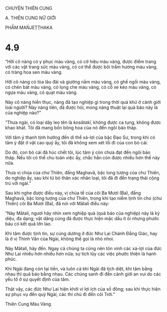 CHUYỆN THIÊN CUNG

A. THIÊN CUNG NỮ GIỚI

PHẨM MAÑJEṬṬHAKA

# 4.9

“Hỡi cô nàng có y phục màu vàng, có cờ hiệu màu vàng, được điểm trang với các vật trang sức màu vàng, có cơ thể được bôi trầm hương màu vàng, có tràng hoa sen màu vàng.

Hỡi cô nàng có tòa lâu đài và giường nằm màu vàng, có ghế ngồi màu vàng, có chén bát màu vàng, có lọng che màu vàng, có cỗ xe kéo màu vàng, có ngựa màu vàng, có quạt màu vàng.

Này cô nàng hiền thục, nàng đã tạo nghiệp gì trong thời quá khứ ở cảnh giới loài người? Này nàng tiên, đã được hỏi, mong nàng thuật lại quả báo này là của nghiệp nào?”

“Thưa ngài, có loại dây leo tên là _kosātakī_, không được ca tụng, không được khao khát. Tôi đã mang bốn bông hoa của nó đến ngôi bảo tháp.

Với tâm ý thanh tịnh hướng đến di thể xá-lợi của bậc Đạo Sư, trong khi có tâm ý đặt ở vật cao quý ấy, tôi đã không xem xét lối đi của con bò cái.

Do đó, con bò cái đã húc chết tôi, lúc tâm ý còn chưa đạt đến ngôi bảo tháp. Nếu tôi có thể chu toàn việc ấy, chắc hẳn còn được nhiều hơn thế này nữa.

Thưa vị chúa của chư Thiên, đấng Maghavā, bậc long tượng của chư Thiên, do nghiệp ấy, sau khi từ bỏ thân xác nhân loại, tôi đã đi đến trạng thái cộng trú với ngài.”

Sau khi nghe được điều này, vị chúa tể của cõi Ba Mươi (Ba), đấng Maghavā, bậc long tượng của chư Thiên, trong khi tạo niềm tịnh tín cho (chư Thiên) cõi Ba Mươi (Ba), đã nói với Mātali điều này:

“Này Mātali, ngươi hãy nhìn xem nghiệp quả (quả báo của nghiệp) này là kỳ diệu, đa dạng; vật dâng cúng đã được thực hiện mặc dầu ít ỏi nhưng phước báu có kết quả lớn lao.

Khi tâm được tịnh tín, sự cúng dường ở đức Như Lai Chánh Đẳng Giác, hay là ở vị Thinh Văn của Ngài, không thể gọi là nhỏ nhoi.

Này Mātali, hãy đến. Ngay cả chúng ta cũng nên tôn vinh các xá-lợi của đức Như Lai nhiều hơn nhiều hơn nữa; sự tích lũy các việc phước thiện là hạnh phúc.

Khi Ngài đang còn tại tiền, và luôn cả khi Ngài đã tịch diệt, khi tâm bằng nhau thì quả báo bằng nhau. Các chúng sanh đi đến cảnh giới an vui do các yếu tố ở sự quyết định của tâm.

Thật vậy, các đức Như Lai hiện khởi vì lợi ích của số đông; sau khi thực hiện sự phục vụ đến quý Ngài, các thí chủ đi đến cõi Trời.”

Thiên Cung Màu Vàng.
